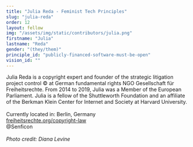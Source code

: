 ```yaml
---
title: "Julia Reda - Feminist Tech Principles"
slug: "julia-reda"
order: 12
layout: fellow
img: "/assets/img/static/contributors/julia.png"
firstname: "Julia"
lastname: "Reda"
gender: "(they/them)"
principle_id: "publicly-financed-software-must-be-open"
vision_id: ""
---
```


Julia Reda is a copyright expert and founder of the strategic litigation project control © at German fundamental rights NGO Gesellschaft für Freiheitsrechte. From 2014 to 2019, Julia was a Member of the European Parliament. Julia is a fellow of the Shuttleworth Foundation and an affiliate of the Berkman Klein Center for Internet and Society at Harvard University.<br>
<br>
Currently located in: Berlin, Germany <br>
[freiheitsrechte.org/copyright-law](https://freiheitsrechte.org/copyright-law/) <br>
@Senficon<br>
<br>
_Photo credit: Diana Levine_
